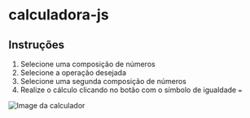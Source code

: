 # calculadora-js

## Instruções

1. Selecione uma composição de números
2. Selecione a operação desejada
3. Selecione uma segunda composição de números
4. Realize o cálculo clicando no botão com o símbolo de igualdade `=`

![Image da calculador](https://i.imgur.com/E60fNHu.png)
